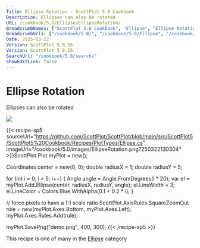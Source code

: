 ```yaml
---
Title: Ellipse Rotation - ScottPlot 5.0 Cookbook
Description: Ellipses can also be rotated
URL: /cookbook/5.0/Ellipse/EllipseRotation/
BreadcrumbNames: ["ScottPlot 5.0 Cookbook", "Ellipse", "Ellipse Rotation"]
BreadcrumbUrls: ["/cookbook/5.0/", "/cookbook/5.0/Ellipse", "/cookbook/5.0/Ellipse/EllipseRotation"]
Date: 2025-03-22
Version: ScottPlot 5.0.55
Version: ScottPlot 5.0.55
SearchUrl: "/cookbook/5.0/search/"
ShowEditLink: false
---
```



<div class='d-flex align-items-center mt-5'>
<h1 class='me-2 text-dark my-0 border-0'>Ellipse Rotation</h1>
</div>

Ellipses can also be rotated

[![](/cookbook/5.0/images/EllipseRotation.png?250322130304)](/cookbook/5.0/images/EllipseRotation.png?250322130304)

{{< recipe-sp5 sourceUrl="https://github.com/ScottPlot/ScottPlot/blob/main/src/ScottPlot5/ScottPlot5%20Cookbook/Recipes/PlotTypes/Ellipse.cs" imageUrl="/cookbook/5.0/images/EllipseRotation.png?250322130304" >}}ScottPlot.Plot myPlot = new();

Coordinates center = new(0, 0);
double radiusX = 1;
double radiusY = 5;

for (int i = 0; i &lt; 5; i++)
{
    Angle angle = Angle.FromDegrees(i * 20);
    var el = myPlot.Add.Ellipse(center, radiusX, radiusY, angle);
    el.LineWidth = 3;
    el.LineColor = Colors.Blue.WithAlpha(0.1 + 0.2 * i);
}

// force pixels to have a 1:1 scale ratio
ScottPlot.AxisRules.SquareZoomOut rule = new(myPlot.Axes.Bottom, myPlot.Axes.Left);
myPlot.Axes.Rules.Add(rule);

myPlot.SavePng("demo.png", 400, 300);
{{< /recipe-sp5 >}}

<div class='my-5 text-center'>This recipe is one of many in the <a href='/cookbook/5.0/Ellipse'>Ellipse</a> category</div>


